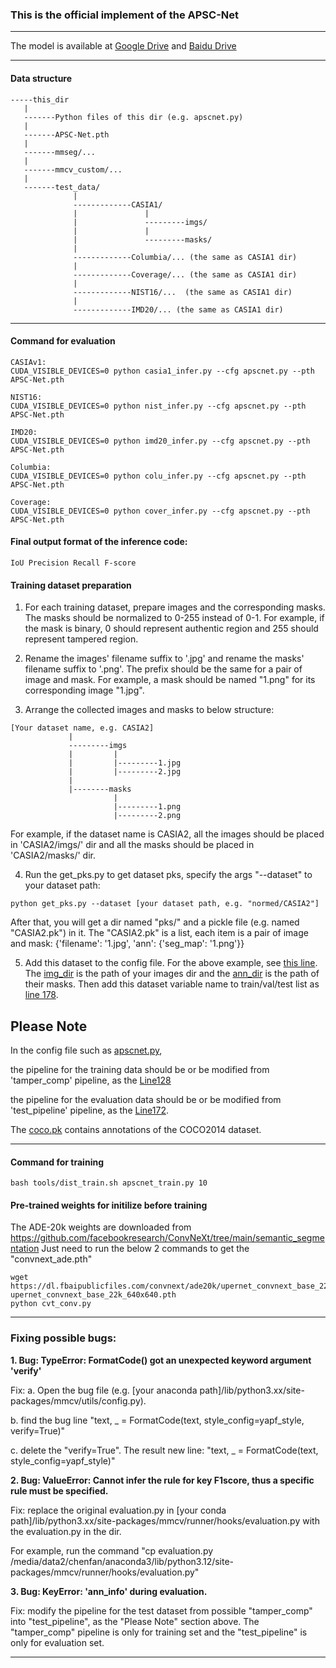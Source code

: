 ### This is the official implement of the APSC-Net

---

The model is available at [Google Drive](https://drive.google.com/file/d/1fTFUnn1mCO9w-YG3wa9Xqqkdn2PsSwmZ/view?usp=sharing) and [Baidu Drive](https://pan.baidu.com/s/1Y4qJOa6GWD_9MDBXmkOWBg?pwd=apsc)

---

#### Data structure

```
-----this_dir
   |
   -------Python files of this dir (e.g. apscnet.py)
   |
   -------APSC-Net.pth
   |
   -------mmseg/...
   |
   -------mmcv_custom/...
   |
   -------test_data/
              |
              -------------CASIA1/
              |               |
              |               ---------imgs/
              |               |
              |               ---------masks/
              | 
              -------------Columbia/... (the same as CASIA1 dir)
              |
              -------------Coverage/... (the same as CASIA1 dir)
              |
              -------------NIST16/...  (the same as CASIA1 dir)
              |
              -------------IMD20/... (the same as CASIA1 dir)
```

---
#### Command for evaluation
```
CASIAv1:
CUDA_VISIBLE_DEVICES=0 python casia1_infer.py --cfg apscnet.py --pth APSC-Net.pth

NIST16:
CUDA_VISIBLE_DEVICES=0 python nist_infer.py --cfg apscnet.py --pth APSC-Net.pth

IMD20:
CUDA_VISIBLE_DEVICES=0 python imd20_infer.py --cfg apscnet.py --pth APSC-Net.pth

Columbia:
CUDA_VISIBLE_DEVICES=0 python colu_infer.py --cfg apscnet.py --pth APSC-Net.pth

Coverage:
CUDA_VISIBLE_DEVICES=0 python cover_infer.py --cfg apscnet.py --pth APSC-Net.pth
```
#### Final output format of the inference code:
```
IoU Precision Recall F-score
```
#### Training dataset preparation
1. For each training dataset, prepare images and the corresponding masks. The masks should be normalized to 0-255 instead of 0-1. For example, if the mask is binary, 0 should represent authentic region and 255 should represent tampered region.
2. Rename the images' filename suffix to '.jpg' and rename the masks' filename suffix to '.png'. The prefix should be the same for a pair of image and mask. For example, a mask should be named "1.png" for its corresponding image "1.jpg".

3. Arrange the collected images and masks to below structure:
```
[Your dataset name, e.g. CASIA2]
             |
             ---------imgs
             |         |
             |         |---------1.jpg
             |         |---------2.jpg
             |
             |--------masks
                       |
                       |---------1.png
                       |---------2.png
```
For example, if the dataset name is CASIA2, all the images should be placed in 'CASIA2/imgs/' dir and all the masks should be placed in 'CASIA2/masks/' dir.

4. Run the get_pks.py to get dataset pks, specify the args "--dataset" to your dataset path:
```
python get_pks.py --dataset [your dataset path, e.g. "normed/CASIA2"]
```
After that, you will get a dir named "pks/" and a pickle file (e.g. named "CASIA2.pk") in it. The "CASIA2.pk" is a list, each item is a pair of image and mask: {'filename': '1.jpg', 'ann': {'seg_map': '1.png'}}

5. Add this dataset to the config file.
For the above example, see [this line](https://github.com/qcf-568/MIML/blob/main/models%20for%20IML/apscnet.py#L120). The [img_dir](https://github.com/qcf-568/MIML/blob/main/models%20for%20IML/apscnet.py#L126) is the path of your images dir and the [ann_dir](https://github.com/qcf-568/MIML/blob/main/models%20for%20IML/apscnet.py#L127) is the path of their masks.
Then add this dataset variable name to train/val/test list as [line 178](https://github.com/qcf-568/MIML/blob/main/models%20for%20IML/apscnet.py#L178).

## Please Note

In the config file such as [apscnet.py](https://github.com/qcf-568/MIML/blob/main/models%20for%20IML/apscnet.py), 

the pipeline for the training data should be or be modified from 'tamper_comp' pipeline, as the [Line128](https://github.com/qcf-568/MIML/blob/main/models%20for%20IML/apscnet.py#L128)

the pipeline for the evaluation data should be or be modified from 'test_pipeline' pipeline, as the [Line172](https://github.com/qcf-568/MIML/blob/main/models%20for%20IML/apscnet.py#L172).

The [coco.pk](https://drive.google.com/file/d/13sBfOr7K_cMmGwHWikXo8fvmGmy8adtu/view?usp=sharing) contains annotations of the COCO2014 dataset.

---
#### Command for training
```
bash tools/dist_train.sh apscnet_train.py 10
```
#### Pre-trained weights for initilize before training
The ADE-20k weights are downloaded from https://github.com/facebookresearch/ConvNeXt/tree/main/semantic_segmentation
Just need to run the below 2 commands to get the "convnext_ade.pth"
```
wget https://dl.fbaipublicfiles.com/convnext/ade20k/upernet_convnext_base_22k_640x640.pth upernet_convnext_base_22k_640x640.pth
python cvt_conv.py
```

---
### Fixing possible bugs:

**1. Bug: TypeError: FormatCode() got an unexpected keyword argument 'verify'**
   
   Fix: a. Open the bug file (e.g. [your anaconda path]/lib/python3.xx/site-packages/mmcv/utils/config.py).

   b.  find the bug line "text, _ = FormatCode(text, style_config=yapf_style, verify=True)"

   c. delete the "verify=True". The result new line: "text, _ = FormatCode(text, style_config=yapf_style)"

**2. Bug: ValueError: Cannot infer the rule for key F1score, thus a specific rule must be specified.**

   Fix: replace the original evaluation.py in [your conda path]/lib/python3.xx/site-packages/mmcv/runner/hooks/evaluation.py with the evaluation.py in the dir. 
   
   For example, run the command "cp evaluation.py /media/data2/chenfan/anaconda3/lib/python3.12/site-packages/mmcv/runner/hooks/evaluation.py"

**3. Bug: KeyError: 'ann_info' during evaluation.**

   Fix: modify the pipeline for the test dataset from possible "tamper_comp" into "test_pipeline", as the "Please Note" section above. The "tamper_comp" pipeline is only for training set and the "test_pipeline" is only for evaluation set.

---

